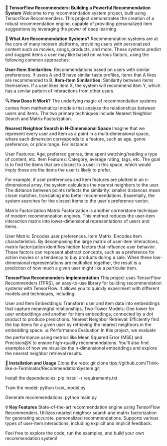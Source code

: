 **🎯 TensorFlow Recommenders: Building a Powerful Recommendation System**
Welcome to my recommendation system project, built using TensorFlow Recommenders. This project demonstrates the creation of a robust recommendation engine, capable of providing personalized item suggestions by leveraging the power of deep learning.

**🚀 What Are Recommendation Systems?**
Recommendation systems are at the core of many modern platforms, providing users with personalized content such as movies, songs, products, and more. These systems predict and suggest items a user may like based on various factors, using the following common approaches:

**User-Item Similarities:** Recommendations based on users with similar preferences. If users A and B have similar taste profiles, items that A likes are recommended to B.
**Item-Item Similarities:** Similarity between items themselves. If a user likes item X, the system will recommend item Y, which has a similar pattern of interactions from other users.

**🔍 How Does It Work?**
The underlying magic of recommendation systems comes from mathematical models that analyze the relationships between users and items. The two primary techniques include Nearest Neighbor Search and Matrix Factorization.

**Nearest Neighbor Search in N-Dimensional Space**
Imagine that we represent every user and item as a point in a multi-dimensional space, where each dimension corresponds to a feature, such as age, genre preference, or price range. For instance:

User Features: Age, preferred genres, time spent watching/reading a type of content, etc.
Item Features: Category, average rating, tags, etc.
The goal is to find the items that are closest to a user in this space, which would imply those are the items the user is likely to prefer.

For example, if user preferences and item features are plotted in an n-dimensional array, the system calculates the nearest neighbors to the user. The distance between points reflects the similarity: smaller distances mean closer matches, translating into better recommendations. Essentially, the system searches for the closest items to the user's preference vector.

Matrix Factorization
Matrix Factorization is another cornerstone technique of modern recommendation engines. This method reduces the user-item interaction matrix into lower-dimensional representations of users and items.

User Matrix: Encodes user preferences.
Item Matrix: Encodes item characteristics.
By decomposing the large matrix of user-item interactions, matrix factorization identifies hidden factors that influence user behavior. These factors can represent abstract concepts, such as a preference for action movies or a tendency to buy products during a sale. When these low-dimensional representations are multiplied together, the result is a prediction of how much a given user might like a particular item.

**TensorFlow Recommenders Implementation**
This project uses TensorFlow Recommenders (TFRS), an easy-to-use library for building recommendation systems with TensorFlow. It allows you to quickly experiment with different models and techniques, including:

User and Item Embeddings: Transform user and item data into embeddings that capture meaningful relationships.
Two-Tower Models: One tower for user embeddings and another for item embeddings, connected by a dot product to produce predictions.
Nearest Neighbor Retrieval: Efficiently find the top items for a given user by retrieving the nearest neighbors in the embedding space.
📊 Performance Evaluation
In this project, we evaluate the performance using metrics like Mean Squared Error (MSE) and Precision@K to ensure high-quality recommendations. You’ll also find examples of how we visualize the n-dimensional embeddings and explore the nearest neighbor retrieval results.

**🔧 Installation and Usage**
Clone the repo:
git clone ttps://github.com/Think-like-a-Terminator/RecommendationSystem.git

Install the dependencies:
pip install -r requirements.txt

Train the model:
python train_model.py

Generate recommendations:
python main.py

**💡 Key Features**
State-of-the-art recommendation engine using TensorFlow Recommenders.
Utilizes nearest neighbor search and matrix factorization for generating accurate, personalized recommendations.
Supports various types of user-item interactions, including explicit and implicit feedback.

Feel free to explore the code, run the examples, and build your own recommendation system!

